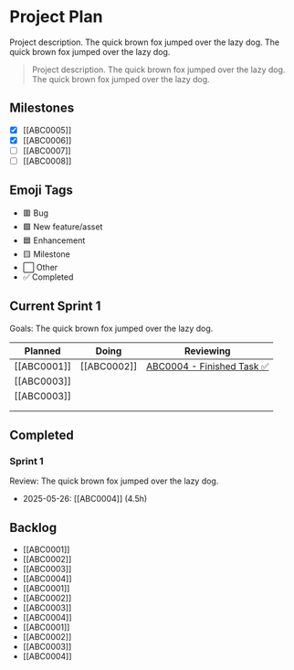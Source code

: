 # Project Plan

Project description. The quick brown fox jumped over the lazy dog. The quick brown fox jumped over the lazy dog.

> Project description. The quick brown fox jumped over the lazy dog. The quick brown fox jumped over the lazy dog.

## Milestones
* [x] [[ABC0005]]
* [x] [[ABC0006]]
* [ ] [[ABC0007]]
* [ ] [[ABC0008]]

## Emoji Tags
- 🟥 Bug
- 🟩 New feature/asset
- 🟦 Enhancement
- 🟨 Milestone
- ⬜ Other
- ✅ Completed

## Current Sprint 1
Goals: The quick brown fox jumped over the lazy dog.

|   Planned   |    Doing    |  Reviewing  |
| ----------- | ----------- | ----------- |
| [[ABC0001]] | [[ABC0002]] | [ABC0004 - Finished Task ✅](ABC0004.md) |
| [[ABC0003]] |  |  |
| [[ABC0003]] |  |  |
|  |  |  |
|  |  |  |



## Completed

### Sprint 1
Review: The quick brown fox jumped over the lazy dog.

- 2025-05-26: [[ABC0004]] (4.5h)




## Backlog

* [[ABC0001]]
* [[ABC0002]]
* [[ABC0003]]
* [[ABC0004]]
* [[ABC0001]]
* [[ABC0002]]
* [[ABC0003]]
* [[ABC0004]]
* [[ABC0001]]
* [[ABC0002]]
* [[ABC0003]]
* [[ABC0004]]
